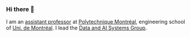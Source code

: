 ### Hi there 👋

I am an [assistant professor](https://amine.io/) at [Polytechnique Montréal](https://www.polymtl.ca/), engineering school of [Uni. de Montréal](https://www.umontreal.ca/en/). I lead the [Data and AI Systems Group](https://dais-polymtl.github.io/).

<!--**queryproc/queryproc** is a ✨ _special_ ✨ repository because its `README.md` (this file) appears on your GitHub profile.

Here are some ideas to get you started:

- 🔭 I’m currently working on ...
- 🌱 I’m currently learning ...
- 👯 I’m looking to collaborate on ...
- 🤔 I’m looking for help with ...
- 💬 Ask me about ...
- 📫 How to reach me: ...
- 😄 Pronouns: ...
- ⚡ Fun fact: ...
-->
